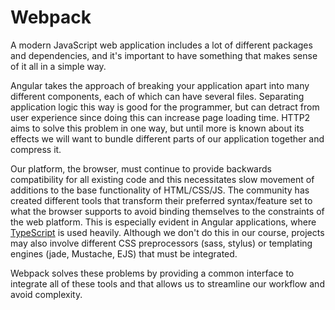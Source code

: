 # Webpack

A modern JavaScript web application includes a lot of different packages and dependencies, and it's important to have something that makes sense of it all in a simple way.

Angular takes the approach of breaking your application apart into many different components, each of which can have several files. Separating application logic this way is good for the programmer, but can detract from user experience since doing this can increase page loading time. HTTP2 aims to solve this problem in one way, but until more is known about its effects we will want to bundle different parts of our application together and compress it.

Our platform, the browser, must continue to provide backwards compatibility for all existing code and this necessitates slow movement of additions to the base functionality of HTML/CSS/JS. The community has created different tools that transform their preferred syntax/feature set to what the browser supports to avoid binding themselves to the constraints of the web platform. This is especially evident in Angular applications, where [TypeScript](http://www.typescriptlang.org/) is used heavily. Although we don't do this in our course, projects may also involve different CSS preprocessors \(sass, stylus\) or templating engines \(jade, Mustache, EJS\) that must be integrated.

Webpack solves these problems by providing a common interface to integrate all of these tools and that allows us to streamline our workflow and avoid complexity.


